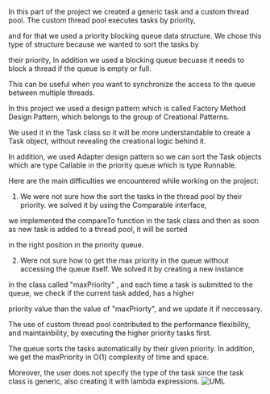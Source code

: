 In this part of the project we created a generic task and a custom thread pool. The custom thread pool executes tasks by priority,

and for that we used a priority blocking queue data structure. We chose this type of structure because we wanted to sort the tasks by

their priority, In addition we used a blocking queue becuase it needs to block a thread if the queue is empty or full.

This can be useful when you want to synchronize the access to the queue between multiple threads.


In this project we used a design pattern which is called Factory Method Design Pattern, which belongs to the group of Creational Patterns.

We used it in the Task class so it will be more understandable to create a Task object, without revealing the creational logic behind it.

In addition, we used Adapter design pattern so we can sort the Task objects which are type Callable in the priority queue which is type Runnable.

Here are the main difficulties we encountered while working on the project:

1. We were not sure how the sort the tasks in the thread pool by their priority. we solved it by using the Comparable interface,

we implemented the compareTo function in the task class and then as soon as new task is added to a thread pool, it will be sorted

in the right position in the priority queue.

2. Were not sure how to get the max priority in the queue without accessing the queue itself. We solved it by creating a new instance 

in the class called "maxPriority" , and each time a task is submitted to the queue, we check if the current task added, has a higher 

priority value than the value of "maxPriorty", and we update it if neccessary.


The use of custom thread pool contributed to the performance flexibility, and maintainbility, by executing the higher priority tasks first.

The queue sorts the tasks automatically by their given priority. In addition, we get the maxPriority in O(1) complexity of time and space.

Moreover, the user does not specify the type of the task since the task class is generic, also creating it with lambda expressions.
![UML](https://user-images.githubusercontent.com/85311237/210644858-705303f8-e217-4056-bef8-e677a90064e4.png)

